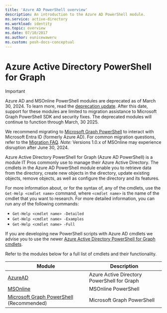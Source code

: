 ```yaml
---
title: 'Azure AD PowerShell overview'
description: An introduction to the Azure AD PowerShell module.
ms.service: active-directory
ms.workload: identity
ms.topic: overview
ms.date: 07/10/2017
ms.author: eunicewaweru
ms.custom: posh-docs-conceptual
---
```


# Azure Active Directory PowerShell for Graph

>[!IMPORTANT]
> Azure AD and MSOnline PowerShell modules are deprecated as of March 30, 2024. To learn more, read the [deprecation update](https://techcommunity.microsoft.com/t5/microsoft-entra-blog/important-azure-ad-graph-retirement-and-powershell-module/ba-p/3848270). After this date, support for these modules are limited to migration assistance to Microsoft Graph PowerShell SDK and security fixes. The deprecated modules will continue to function through March, 30 2025.
>
> We recommend migrating to [Microsoft Graph PowerShell](/powershell/microsoftgraph/overview) to interact with Microsoft Entra ID (formerly Azure AD). For common migration questions, refer to the [Migration FAQ](/powershell/azure/active-directory/migration-faq). *Note:* Versions 1.0.x of MSOnline may experience disruption after June 30, 2024.


Azure Active Directory PowerShell for Graph (Azure AD PowerShell) is a module IT Pros commonly use to manage their Azure Active Directory. The cmdlets in the Azure AD PowerShell module enable you to retrieve data from the directory, create new objects in the directory, update existing objects, remove objects, as well as configure the directory and its features.

For more information about, or for the syntax of, any of the cmdlets, use the `Get-Help <cmdlet name>` command, where `<cmdlet name>` is the name of the cmdlet that you want to research.
For more detailed information, you can run any of the following commands:

* `Get-Help <cmdlet name> -Detailed`
* `Get-Help <cmdlet name> -Examples`
* `Get-Help <cmdlet name> -Full`

If you are developing new PowerShell scripts with Azure AD cmdlets we advise you to use the newer [Azure Active Directory PowerShell for Graph cmdlets](/powershell/module/azuread?view=azureadps-2.0&preserve-view=true). 

Refer to the modules below for a full list of cmdlets and their functionality.

Module | Description
------ | -----------
[AzureAD](/powershell/module/azuread?view=azureadps-2.0&preserve-view=true) | Azure Active Directory PowerShell for Graph
[MSOnline](/powershell/module/msonline?view=azureadps-1.0&preserve-view=true)| MSOnline PowerShell
[Microsoft Graph PowerShell](/powershell/microsoftgraph/overview?view=graph-powershell-1.0&preserve-view=true) (Recommended)| Microsoft Graph PowerShell


